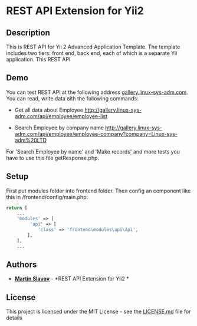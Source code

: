 # REST API Extension for Yii2 

## Description

This is REST API for Yii 2 Advanced Application Template. The template includes two tiers: front end, back end, each of which is a separate Yii application. This REST API 

Demo
-------

You can test REST API at the following address [gallery.linux-sys-adm.com](gallery.linux-sys-adm.com). You can read, write data вith the following commands:

- Get all data about Employee
http://gallery.linux-sys-adm.com/api/employee/employee-list

- Search Employee by company name
http://gallery.linux-sys-adm.com/api/employee/employee-company?company=Linux-sys-adm%20LTD


For 'Search Employee by name' and 'Make records' and more tests you have to use this file getResponse.php.

## Setup

First put modules folder into frontend folder. Then config an component like this in /frontend/config/main.php:

```php
return [
   	...
    'modules' => [
         'api' => [
            'class' => 'frontend\modules\api\Api',
        ],
    ],
    ...
```

## Authors

* **[Martin Slavov](https://www.linkedin.com/in/slavovmartin)** - *REST API Extension for Yii2 *


## License

This project is licensed under the MIT License - see the [LICENSE.md](https://opensource.org/licenses/MIT) file for details
